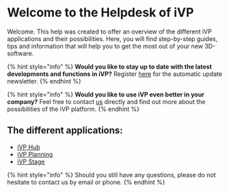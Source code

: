 # Welcome to the Helpdesk of iVP

Welcome. This help was created to offer an overview of the different iVP applications and their possibilities. Here, you will find step-by-step guides, tips and information that will help you to get the most out of your new 3D-software.

{% hint style="info" %}
**Would you like to stay up to date with the latest developments and functions in iVP?** Register [here](https://www.i-vp.dev) for the automatic update newsletter.
{% endhint %}

{% hint style="info" %}
**Would you like to use iVP even better in your company?** Feel free to contact [us](https://www.i-vp.dev) directly and find out more about the possibilities of the iVP platform.
{% endhint %}

## The different applications:

* [iVP Hub](home/ivp-launcher/)
* [iVP Planning](home/ivp-planning/)
* [iVP Stage](home/ivp-stage/)


{% hint style="info" %}
Should you still have any questions, please do not hesitate to contact us by email or phone.
{% endhint %}

